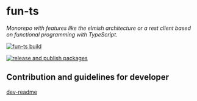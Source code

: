 # fun-ts

*Monorepo with features like the elmish architecture or a rest client based on functional programming with TypeScript.*

[![fun-ts build](https://github.com/jphilipps/fun-ts/actions/workflows/fun-ts-build.yml/badge.svg)](https://github.com/jphilipps/fun-ts/actions/workflows/fun-ts-build.yml)

[![release and publish packages](https://github.com/jphilipps/fun-ts/actions/workflows/publish.yml/badge.svg)](https://github.com/jphilipps/fun-ts/actions/workflows/publish.yml)

## Contribution and guidelines for developer

[dev-readme](DEV-README.md)
